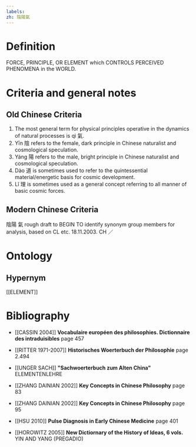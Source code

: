 ```yaml
---
labels: 
zh: 陰陽氣
---
```


# Definition
FORCE, PRINCIPLE, OR ELEMENT which CONTROLS PERCEIVED PHENOMENA in the WORLD.
# Criteria and general notes
## Old Chinese Criteria
1. The most general term for physical principles operative in the dynamics of natural processes is qì 氣.
2. Yīn 陰 refers to the female, dark principle in Chinese naturalist and cosmological speculation.
3. Yáng 陽 refers to the male, bright principle in Chinese naturalist and cosmological speculation.
4. Dào 道 is sometimes used to refer to the quintessential material/energetic basis for cosmic development.
5. Lǐ 理 is sometimes used as a general concept referring to all manner of basic cosmic forces.
## Modern Chinese Criteria
陰陽
氣
rough draft to BEGIN TO identify synonym group members for analysis, based on CL etc. 18.11.2003. CH ／
# Ontology

## Hypernym
[[ELEMENT]]
# Bibliography
- [[CASSIN 2004]]
**Vocabulaire européen des philosophies. Dictionnaire des intraduisibles** page 457

- [[RITTER 1971-2007]]
**Historisches Woerterbuch der Philosophie** page 2.494

- [[UNGER SACH]]
**"Sachwoerterbuch zum Alten China"** 
ELEMENTENLEHRE
- [[ZHANG DAINIAN 2002]]
**Key Concepts in Chinese Philosophy** page 83

- [[ZHANG DAINIAN 2002]]
**Key Concepts in Chinese Philosophy** page 95

- [[HSU 2010]]
**Pulse Diagnosis in Early Chinese Medicine** page 401

- [[HOROWITZ 2005]]
**New Dictiornary of the History of Ideas, 6 vols.** 
YIN AND YANG (PREGADIO)